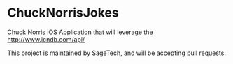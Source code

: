 ChuckNorrisJokes
================
Chuck Norris iOS Application that will leverage the http://www.icndb.com/api/

This project is maintained by SageTech, and will be accepting pull requests.
